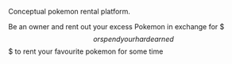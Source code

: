 Conceptual pokemon rental platform. 

Be an owner and rent out your excess Pokemon in exchange for $$$ or spend your hard earned $$$ to rent your favourite pokemon for some time
